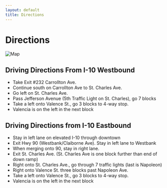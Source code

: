 ```yaml
---
layout: default
title: Directions
---
```


# Directions

![Map](/assets/images/valencia.jpg)

## Driving Directions From I-10 Westbound

- Take Exit #232 Carrollton Ave.
- Continue south on Carrollton Ave to St. Charles Ave.
- Go left on St. Charles Ave.
- Pass Jefferson Avenue (5th Traffic Light on St. Charles), go 7 blocks
- Take a left onto Valence St., go 3 blocks to 4-way stop.
- Valencia is on the left in the next block

## Driving Directions from I-10 Eastbound

- Stay in left lane on elevated I-10 through downtown
- Exit Hwy 90 (Westbank/Claiborne Ave). Stay in left lane to Westbank
- When merging onto 90, stay in right lane.
- Exit St. Charles Ave. (St. Charles Ave is one block further than end of down ramp)
- Right onto St. Charles Ave., go through 7 traffic lights (last is Napoleon)
- Right onto Valence St. three blocks past Napoleon Ave.
- Take a left onto Valence St., go 3 blocks to 4-way stop.
- Valencia is on the left in the next block
